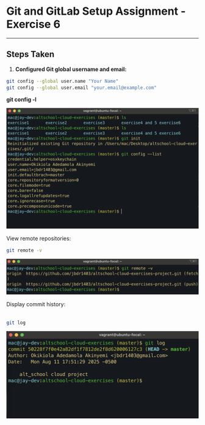 # Git and GitLab Setup Assignment - Exercise 6

---

## Steps Taken

1. **Configured Git global username and email:**

```bash
git config --global user.name "Your Name"
git config --global user.email "your.email@example.com"

```

**git config -l**

![Description of image](screenshot/git_config_l.png)

View remote repositories:

```bash
git remote -v
```

![Description of image](screenshot/git_remote_v.png)

Display commit history:

```bash

git log

```

![Description of image](screenshot/git_log.png)
